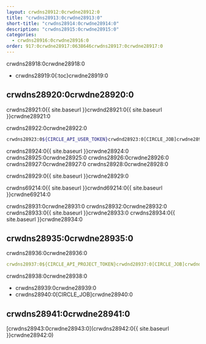```yaml
---
layout: crwdns28912:0crwdne28912:0
title: "crwdns28913:0crwdne28913:0"
short-title: "crwdns28914:0crwdne28914:0"
description: "crwdns28915:0crwdne28915:0"
categories:
  - crwdns28916:0crwdne28916:0
order: 917:0crwdne28917:0638646crwdns28917:0crwdne28917:0
---
```

crwdns28918:0crwdne28918:0

- crwdns28919:0{:toc}crwdne28919:0

## crwdns28920:0crwdne28920:0

crwdns28921:0{{ site.baseurl }}crwdnd28921:0{{ site.baseurl }}crwdne28921:0

crwdns28922:0crwdne28922:0

```bash
crwdns28923:0${CIRCLE_API_USER_TOKEN}crwdnd28923:0[CIRCLE_JOB]crwdne28923:0
```

crwdns28924:0{{ site.baseurl }}crwdne28924:0 crwdns28925:0crwdne28925:0 crwdns28926:0crwdne28926:0 crwdns28927:0crwdne28927:0 crwdns28928:0crwdne28928:0

crwdns28929:0{{ site.baseurl }}crwdne28929:0

crwdns69214:0{{ site.baseurl }}crwdnd69214:0{{ site.baseurl }}crwdne69214:0

crwdns28931:0crwdne28931:0 crwdns28932:0crwdne28932:0 crwdns28933:0{{ site.baseurl }}crwdne28933:0 crwdns28934:0{{ site.baseurl }}crwdne28934:0

## crwdns28935:0crwdne28935:0

crwdns28936:0crwdne28936:0

```yaml
crwdns28937:0${CIRCLE_API_PROJECT_TOKEN}crwdnd28937:0[CIRCLE_JOB]crwdnd28937:0$CIRCLE_SHA1crwdnd28937:0$CIRCLE_PROJECT_USERNAMEcrwdnd28937:0$CIRCLE_PROJECT_REPONAMEcrwdnd28937:0$CIRCLE_BRANCHcrwdne28937:0
```

crwdns28938:0crwdne28938:0

- crwdns28939:0crwdne28939:0
- crwdns28940:0[CIRCLE_JOB]crwdne28940:0

## crwdns28941:0crwdne28941:0

[crwdns28943:0crwdne28943:0](crwdns28942:0{{ site.baseurl }}crwdne28942:0)